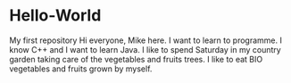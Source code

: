 # Hello-World
My first repository
Hi everyone, 
Mike here. I want to learn to programme. I know C++ and I want to learn Java.
I like to spend Saturday in my country garden taking care of the vegetables and fruits trees. I like to eat BIO vegetables and fruits grown by myself.
